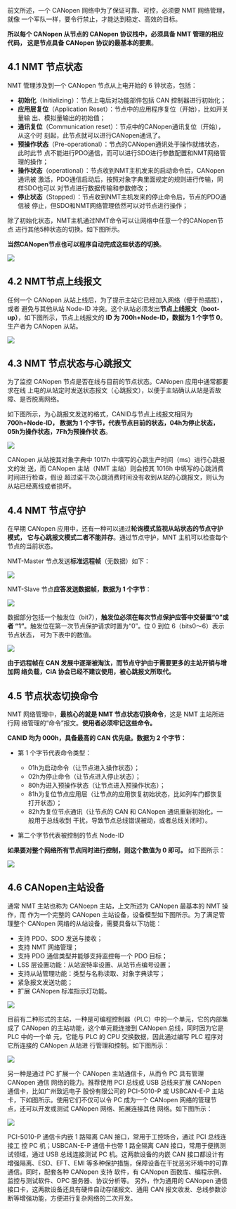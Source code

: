 前文所述，一个 CANopen 网络中为了保证可靠、可控，必须要 NMT 网络管理，就像
一个军队一样，要令行禁止，才能达到稳定、高效的目标。

**所以每个 CANopen 从节点的 CANopen 协议栈中，必须具备 NMT 管理的相应代码，
这是节点具备 CANopen 协议的最基本的要素**。

## 4.1 NMT 节点状态
NMT 管理涉及到一个 CANopen 节点从上电开始的 6 钟状态，包括：  
- **初始化**（Initializing）：节点上电后对功能部件包括 CAN 控制器进行初始化；
- **应用层复位**（Application Reset）：节点中的应用程序复位（开始），比如开关量输
出、模拟量输出的初始值；
- **通讯复位**（Communication reset）：节点中的CANopen通讯复位（开始），从这个时
刻起，此节点就可以进行CANopen通讯了。
- **预操作状态**（Pre-operational）：节点的CANopen通讯处于操作就绪状态，此时此节
点不能进行PDO通信，而可以进行SDO进行参数配置和NMT网络管理的操作；
- **操作状态**（operational）：节点收到NMT主机发来的启动命令后，CANopen通讯被
激活，PDO通信启动后，按照对象字典里面规定的规则进行传输，同样SDO也可以
对节点进行数据传输和参数修改；
- **停止状态**（Stopped）：节点收到NMT主机发来的停止命令后，节点的PDO通信被
停止，但SDO和NMT网络管理依然可以对节点进行操作；

除了初始化状态，NMT主机通过NMT命令可以让网络中任意一个的CANopen节点
进行其他5种状态的切换。如下图所示。

**当然CANopen节点也可以程序自动完成这些状态的切换**。  

<div><img src = "./images/4-NMT管理状态转换图.png"></div>

## 4.2 NMT节点上线报文

任何一个 CANopen 从站上线后，为了提示主站它已经加入网络（便于热插拔），或者
避免与其他从站 Node-ID 冲突。这个从站必须发出**节点上线报文（boot-up）**，如下图所示，节点上线报文的 **ID 为 700h+Node-ID，数据为 1 个字节 0**。生产者为 CANopen 从站。

<div><img src = "./images/4-NMT节点上线报文.png"></div>

## 4.3 NMT 节点状态与心跳报文

为了监控 CANopen 节点是否在线与目前的节点状态。CANopen 应用中通常都要求在线
上电的从站定时发送状态报文（心跳报文），以便于主站确认从站是否故障、是否脱离网络。

如下图所示，为心跳报文发送的格式，CANID与节点上线报文相同为**700h+Node-ID，
数据为 1 个字节，代表节点目前的状态，04h为停止状态，05h为操作状态，7Fh为预操作状
态**。

<div><img src = "./images/4-NMT心跳报文.png"></div>

CANopen 从站按其对象字典中 1017h 中填写的心跳生产时间（ms）进行心跳报文的发
送，而 CANopen 主站（NMT 主站）则会按其 1016h 中填写的心跳消费时间进行检查，假设
超过诺干次心跳消费时间没有收到从站的心跳报文，则认为从站已经离线或者损坏。

## 4.4 NMT 节点守护
在早期 CANopen 应用中，还有一种可以通过**轮询模式监视从站状态的节点守护模式，
它与心跳报文模式二者不能并存**。通过节点守护，MNT 主机可以检查每个节点的当前状态。

NMT-Master 节点发送**标准远程帧**（无数据）如下：
<div><img src = "./images/4-NMT节点守护1.png"></div>

NMT-Slave 节点**应答发送数据帧，数据为 1 个字节**：
<div><img src = "./images/4-NMT节点守护2.png"></div>

数据部分包括一个触发位（bit7），**触发位必须在每次节点保护应答中交替置“0”或者
“1”**。触发位在第一次节点保护请求时置为“0”。位 0 到位 6（bits0～6）表示节点状态，
可为下表中的数值。
<div><img src = "./images/4-NMT节点守护状态.png"></div>

**由于远程帧在 CAN 发展中逐渐被淘汰，而节点守护由于需要更多的主站开销与增加网
络负载，CiA 协会已经不建议使用，被心跳报文所取代。**

## 4.5 节点状态切换命令

NMT 网络管理中，**最核心的就是 NMT 节点状态切换命令**，这是 NMT 主站所进行网
络管理的“命令”报文。**使用者必须牢记这些命令。**

**CANID 均为 000h，具备最高的 CAN 优先级。数据为 2 个字节：**  
- 第 1 个字节代表命令类型：  
  - 01h为启动命令（让节点进入操作状态）；
  - 02h为停止命令（让节点进入停止状态）；
  - 80h为进入预操作状态（让节点进入预操作状态）；
  - 81h为复位节点应用层（让节点的应用恢复初始状态，比如列车门都恢复打开状态）；
  - 82h为复位节点通讯（让节点的 CAN 和 CANopen 通讯重新初始化，一般用于总线收到
干扰，导致节点总线错误被动，或者总线关闭时）。

- 第二个字节代表被控制的节点 Node-ID  

**如果要对整个网络所有节点同时进行控制，则这个数值为 0 即可。** 如下图所示：
<div><img src = "./images/4-NMT节点状态切换命令.png"></div>

## 4.6 CANopen主站设备
通常 NMT 主站也称为 CANoepn 主站，上文所述为 CANopen 最基本的 NMT 操作，而
作为一个完整的 CANopen 主站设备，设备模型如下图所示。为了满足管理整个 CANopen
网络的从站设备，需要具备以下功能：  
- 支持 PDO、SDO 发送与接收；
- 支持 NMT 网络管理；
- 支持 PDO 通信类型并能够支持监控每一个 PDO 目标；
- LSS 层设置功能：从站波特率设置、从站节点编号设置；
- 支持从站管理功能：类型与名称读取、对象字典读写；
- 紧急报文发送功能；
- 扩展 CANopen 标准指示灯功能。

<div><img src = "./images/4-CANopen设备模型.png"></div>

目前有二种形式的主站，一种是可编程控制器（PLC）中的一个单元，它的内部集成了
CANopen 的主站功能，这个单元能连接到 CANopen 总线，同时因为它是 PLC 中的一个单
元，它能与 PLC 的 CPU 交换数据，因此通过编写 PLC 程序对它所连接的 CANopen 从站进
行管理和控制。如下图所示：

<div><img src = "./images/4-带CANopen的PLC.png"></div>

另一种是通过 PC 扩展一个 CANopen 主站通信卡，从而令 PC 具有管理 CANopen 通信
网络的能力。推荐使用 PCI 总线或 USB 总线来扩展 CANopen 通信卡，比如广州致远电子
股份有限公司的 PCI-5010-P 或 USBCAN-E-P 主站卡，下如图所示。使用它们不仅可以令
PC 成为一个 CANopen 网络的管理节点，还可以开发或测试 CANopen 网络、拓展连接其他
网络。如下图所示：

<div><img src = "./images/4-推荐的CANopen主站通信卡.png"></div>

PCI-5010-P 通信卡内嵌 1 路隔离 CAN 接口，常用于工控场合，通过 PCI 总线连接工
控 PC 机；USBCAN-E-P 通信卡也带 1 路全隔离 CAN 接口，常用于便携测试领域，通过 USB
总线连接测试 PC 机。这两款设备的内嵌 CAN 接口都设计有增强隔离、ESD、EFT、EMI
等多种保护措施，保障设备在干扰恶劣环境中的可靠通信。同时，配套各种 CANopen 支持
软件，有 CANopen 函数库、编程示例、监控与测试软件、OPC 服务器、协议分析等。
另外，作为通用的 CANopen 通信接口卡，这两款设备还具有硬件自动存储报文、通用 CAN
报文收发、总线参数诊断等增强功能，方便进行复杂网络的二次开发。